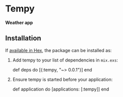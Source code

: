 # Tempy

**Weather app**

## Installation

If [available in Hex](https://hex.pm/docs/publish), the package can be installed as:

  1. Add tempy to your list of dependencies in `mix.exs`:

        def deps do
          [{:tempy, "~> 0.0.1"}]
        end

  2. Ensure tempy is started before your application:

        def application do
          [applications: [:tempy]]
        end
